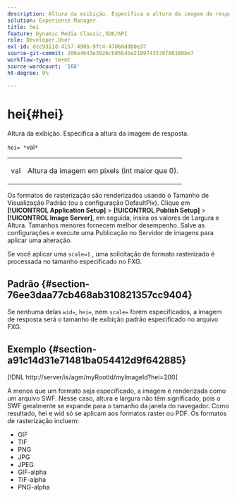 ```yaml
---
description: Altura da exibição. Especifica a altura da imagem de resposta.
solution: Experience Manager
title: hei
feature: Dynamic Media Classic,SDK/API
role: Developer,User
exl-id: dcc9311d-4157-490b-9fc4-47060ddb0e37
source-git-commit: 206e4643e3926cb85b4be2189743578f88180be7
workflow-type: tm+mt
source-wordcount: '166'
ht-degree: 0%

---
```


# hei{#hei}

Altura da exibição. Especifica a altura da imagem de resposta.

`hei= *`val`*`

<table id="simpletable_627E67D201744588815325F3C55F76A5"> 
 <tr class="strow"> 
  <td class="stentry"> <p><span class="codeph"> <span class="varname"> val</span></span> </p> </td> 
  <td class="stentry"> <p>Altura da imagem em pixels (int maior que 0). </p></td> 
 </tr> 
</table>

Os formatos de rasterização são renderizados usando o Tamanho de Visualização Padrão (ou a configuração DefaultPix). Clique em **[!UICONTROL Application Setup]** > **[!UICONTROL Publish Setup]** > **[!UICONTROL Image Server]**, em seguida, insira os valores de Largura e Altura. Tamanhos menores fornecem melhor desempenho. Salve as configurações e execute uma Publicação no Servidor de imagens para aplicar uma alteração.

Se você aplicar uma `scale=1` , uma solicitação de formato rasterizado é processada no tamanho especificado no FXG.

## Padrão {#section-76ee3daa77cb468ab310821357cc9404}

Se nenhuma delas `wid=`, `hei=`, nem `scale=` forem especificados, a imagem de resposta será o tamanho de exibição padrão especificado no arquivo FXG.

## Exemplo {#section-a91c14d31e71481ba054412d9f642885}

[!DNL http://server/is/agm/myRootId/myImageId?hei=200]

A menos que um formato seja especificado, a imagem é renderizada como um arquivo SWF. Nesse caso, altura e largura não têm significado, pois o SWF geralmente se expande para o tamanho da janela do navegador. Como resultado, hei e wid só se aplicam aos formatos raster ou PDF. Os formatos de rasterização incluem:

* GIF
* TIF
* PNG
* JPG
* JPEG
* GIF-alpha
* TIF-alpha
* PNG-alpha
